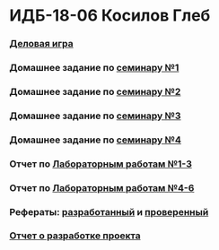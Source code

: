 # ИДБ-18-06 Косилов Глеб

### [Деловая игра](https://github.com/Allyxan/allyxan.github.io/wiki/%D0%94%D0%B5%D0%BB%D0%BE%D0%B2%D0%B0%D1%8F-%D0%B8%D0%B3%D1%80%D0%B0)

### Домашнее задание по [семинару №1](https://github.com/stankin/design-part-1/wiki/sem1)

### Домашнее задание по [семинару №2](https://github.com/stankin/design-part-1/wiki/sem2)

### Домашнее задание по [семинару №3](https://github.com/stankin/design-part-1/wiki/sem3)

### Домашнее задание по [семинару №4](https://github.com/stankin/design-part-1/wiki/sem4)

### Отчет по [Лабораторным работам №1-3](https://github.com/Allyxan/allyxan.github.io/wiki/%D0%9B%D0%B0%D0%B1%D0%BE%D1%80%D0%B0%D1%82%D0%BE%D1%80%D0%BD%D1%8B%D0%B5-%D1%80%D0%B0%D0%B1%D0%BE%D1%82%D1%8B-1,-2,-3)

### Отчет по [Лабораторным работам №4-6](https://github.com/Allyxan/allyxan.github.io/wiki/%D0%9B%D0%B0%D0%B1%D0%BE%D1%80%D0%B0%D1%82%D0%BE%D1%80%D0%BD%D1%8B%D0%B5-%D1%80%D0%B0%D0%B1%D0%BE%D1%82%D1%8B-4,-5,-6)

### Рефераты: [разработанный](https://github.com/stankin/design-part-1/wiki/exam08-1-%5B2021%5D) и [проверенный](https://github.com/stankin/design-part-1/wiki/exam09-3)

### [Отчет о разработке проекта](https://github.com/Allyxan/DeadInside/wiki/%D0%9E%D1%82%D1%87%D1%91%D1%82-%D0%BE-%D1%80%D0%B0%D0%B7%D1%80%D0%B0%D0%B1%D0%BE%D1%82%D0%BA%D0%B5-%D0%BF%D1%80%D0%BE%D0%B5%D0%BA%D1%82%D0%B0-OnlineSapper)
